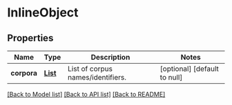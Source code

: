 # InlineObject
## Properties

Name | Type | Description | Notes
------------ | ------------- | ------------- | -------------
**corpora** | [**List**](string.md) | List of corpus names/identifiers. | [optional] [default to null]

[[Back to Model list]](../README.md#documentation-for-models) [[Back to API list]](../README.md#documentation-for-api-endpoints) [[Back to README]](../README.md)

